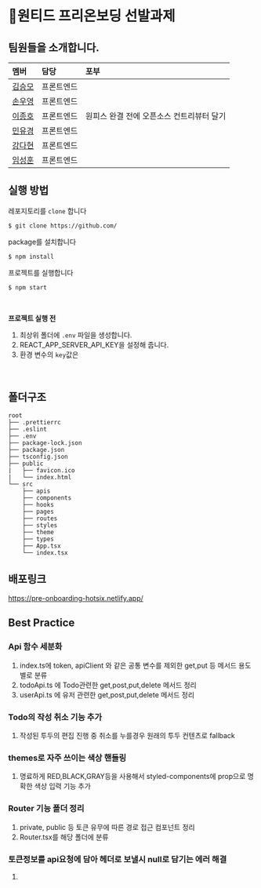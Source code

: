 # 🦖원티드 프리온보딩 선발과제

## 팀원들을 소개합니다.

|멤버|담당|포부|
|:--|:--|:--|
|[김승모](https://github.com/endmoseung)|프론트엔드| |
|[손우영](https://github.com/dndud2906)|프론트엔드| |
|[이종호](https://github.com/devfrank9)|프론트엔드|원피스 완결 전에 오픈소스 컨트리뷰터 달기|
|[민유경](https://github.com/MINYUKYUNG)|프론트엔드| |
|[강다현](https://github.com/KKangdaa)|프론트엔드| |
|[임성훈](https://github.com/sasumpi123)|프론트엔드| |

## 실행 방법
레포지토리를 `clone` 합니다
```markdown
$ git clone https://github.com/
```
package를 설치합니다
```markdown
$ npm install
```
프로젝트를 실행합니다
```markdown
$ npm start
```
<br/>

**프로젝트 실행 전**

1. 최상위 폴더에 `.env` 파일을 생성합니다.
2. REACT_APP_SERVER_API_KEY을 설정해 줍니다.
3. 환경 변수의 `key`값은 []()
<br/>

## 폴더구조

```
root
├── .prettierrc
├── .eslint
├── .env
├── package-lock.json
├── package.json
├── tsconfig.json
├── public
|   ├── favicon.ico
|   └── index.html
└── src
    ├── apis
    ├── components
    ├── hooks
    ├── pages
    ├── routes
    ├── styles
    ├── theme
    ├── types
    ├── App.tsx
    └── index.tsx
```

## 배포링크

https://pre-onboarding-hotsix.netlify.app/

## Best Practice

### Api 함수 세분화

1. index.ts에 token, apiClient 와 같은 공통 변수를 제외한 get,put 등 메서드 용도별로 분류
2. todoApi.ts 에 Todo관련한 get,post,put,delete 메서드 정리
3. userApi.ts 에 유저 관련한 get,post,put,delete 메서드 정리

### Todo의 작성 취소 기능 추가

1. 작성된 투두의 편집 진행 중 취소를 누를경우 원래의 투두 컨텐츠로 fallback

### themes로 자주 쓰이는 색상 핸들링

1. 명료하게 RED,BLACK,GRAY등을 사용해서 styled-components에 prop으로 명확한 색상 입력 기능 추가

### Router 기능 폴더 정리

1. private, public 등 토큰 유무에 따른 경로 접근 컴포넌트 정리
2. Router.tsx를 해당 폴더에 분류

### 토큰정보를 api요청에 담아 헤더로 보낼시 null로 담기는 에러 해결

1. 
